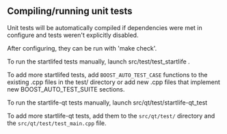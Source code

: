 Compiling/running unit tests
------------------------------------

Unit tests will be automatically compiled if dependencies were met in configure
and tests weren't explicitly disabled.

After configuring, they can be run with 'make check'.

To run the startlifed tests manually, launch src/test/test_startlife .

To add more startlifed tests, add `BOOST_AUTO_TEST_CASE` functions to the existing
.cpp files in the test/ directory or add new .cpp files that
implement new BOOST_AUTO_TEST_SUITE sections.

To run the startlife-qt tests manually, launch src/qt/test/startlife-qt_test

To add more startlife-qt tests, add them to the `src/qt/test/` directory and
the `src/qt/test/test_main.cpp` file.
